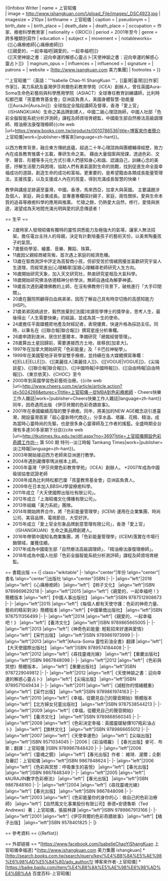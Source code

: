 {{Infobox Writer
| name        = 上官昭儀  
| image       = http://www.ishangkuan.com/Upload_File/images/_DSC4923.jpg
| imagesize   = 210px
| birthname   = 上官昭儀
| caption     = 
| pseudonym   = 
| birth_date  = 
| birth_place = 
| death_date  = 
| death_place = 
| occupation  = 作家、療癒科學教育家
| nationality = {{ROC}}
| period      = 2001年至今
| genre       = 跨多種類別寫作
| education   = 
| subject     = 
| movement    = 
| notableworks= 《[[心痛療癒師|心痛療癒師]]》<br/>《[[親愛的，一起幸福吧|親愛的，一起幸福吧]]》<br/>《[[天使神諭之書：迎向幸運的解惑心靈占卜|天使神諭之書：迎向幸運的解惑心靈占卜]]》
| magnum_opus = 
| influences  = 
| influenced  = 
| signature   = 
| patrons       = 
| website      = [http://www.isangkuan.com 美力集團]
| footnotes   = 
}}

'''上官昭儀'''（英語：'''Isabelle Chao-Yi  ShangKuan '''，[[臺灣|臺灣]][[作家|作家]]，美力系統及臺灣伊莎貝爾色彩教育學苑（ICEA）創辦人，曾任英國Aura-Soma生命色彩藝術與科學應用學院（ASIACT）全球專任教育訓練講師，比利時松都巴厘「孩童教育基金會」亞洲區負責人，美國身體智慧-勁能量（[[AuraJin|AuraJin]]）全球指定全階段講師及督導，香港「愛上官」（ISHANGKUAN）生命之美品牌創建人，中國二級心理諮詢師，中國人社部「色彩全腦智能系統分析評測師」課程及師資培育總監，中國衛生部自然療法高級調理師、精油療法康復理療師<ref name=" 博客來作者簡介 上官昭儀">{{cite web |url=https://www.books.com.tw/products/0010786536|title=博客來作者簡介 上官昭儀|work=|publisher=博客來|language=zh-hant}}</ref>。

以西方教育背景，融合東方傳統底蘊，超過二十年心理諮詢與團體輔導經歷，致力內在成長教育推廣十五載，專研生命之美。
藉由大量個案與授課，透過色彩、文字、聲音、形體等多元化方式引導人們感知身心和諧、認識自己，訓練心念的美感，抒解生活壓力與困境，協助人們有勇氣面對生命的挑戰，找到促進生命全面幸福成功的道路，創造生命的成功和富裕。更重要的，是希望籍由各類成長能量管理法，支援孩童，以及支援成人內在的孩童，得到充滿成長智慧的快樂！

教學與講座足跡遍至臺灣，中國，香港，馬來西亞，加拿大與英國。
主要議題涉及個人，家庭，與企業成長。並專書專欄探討親子，家庭，兩性關係，愛與生命本質的追尋等療癒科學的應用與推廣。
忙碌之餘，仍熱愛大自然，修行，愛情與旅遊，渴望成為天地間充滿光明與愛的訊息傳遞者！　

== 生平 ==

* 2歲時家人發現昭儀有獨特的靈性洞悉能力及極強大的氣場，讓家人無法招架。擔任電台主持人的母親，決定有計劃培養孩子的藝術天份，以美育陶養孩子的氣質。
* 7歲藝術學習、繪畫、音樂、舞蹈、珠算。
* 11歲因父親經商被背叛，首次遇上家庭的經濟危機。
* 13歲在智商測評中評定為高智商小孩，但卻受苦於情緒困擾並喜歡研究宇宙人生道理，而經常進出[心理輔導]室跟心理輔導老師研究人生方向。
* 16歲開始研究天象，加入天文研究社，熱衷研究星相及大氣科學。
* 18歲開始研究佛洛依德精神分析學派，無師自通成為解夢神婆。
* 19歲首次遇到藏傳佛教的上師，在沒有佛教修行背景下，破格進行「大手印閉關」。
* 20歲在醫院照顧得白血病弟弟，因而了解自己具有時空切換的高感知能力 (HSP)。
* 21歲弟弟因病過世，毅然放棄到[法國]攻讀哲學博士的獎學金，思考人生，最後得出「人生需要快樂」的結論，並成為其一生的使命。
* 24歲擔任平面媒體房地產及財經記者，表現優異，快速升格為採訪主任。同時，以筆名在《[[聯合報|聯合報]]》撰寫星座分析專欄。
* 26歲申請到澳洲，居住於墨爾本，準備研究「總裁經營管理」。
* 28歲算出土星回歸前，需要連接西方土地，故移民[加拿大]。
* 1997年在加拿大開始研究「色彩能量」及「卡巴拉神秘學」。
* 1999年在美國聖地牙哥學習雙手療癒，並持續在各大媒體撰寫專欄：《[[ELLE|ELLE]]》、《[[美麗佳人|美麗佳人]]》、《[[VOGUE|VOGUE]]》、《尖端談星》、《[[聯合報|聯合報]]》、《[[中國時報|中國時報]]》、《[[自由時報|自由時報]]》、《東京依芙》、《CHOC》至今 
* 2000年到英國學習色彩藝術治療。<ref name="上官昭儀－從MBA到色彩療癒師 - Cheers快樂工作人雜誌">{{cite web |url=http://www.cheers.com.tw/article/article.action?id=5024266&eturec=1|title=上官昭儀－從MBA到色彩療癒師 - Cheers快樂工作人雜誌|work=|publisher=Cheers快樂工作人雜誌|language=zh-hant}}</ref>同年，因奇遇而出版 《伊莎貝爾的色彩奇蹟故事》。
* 2001年在泰國繼續高階的雙手療癒。同年，將美加的NEW AGE概念店引進臺灣，開設臺灣首家「超心靈新時代商店」，分享水晶、塔羅、花精、精油，成為當時心靈時尚的先驅，也是很多身心靈導師及工作者的搖籃。全盛時期全台灣有多達30多家期下分店<ref name="上官昭儀開設色彩奇蹟工作坊-- 第 500 期 特刊--淡江時報 Tamkang Times">{{cite web |url=http://tkutimes.tku.edu.tw/dtl.aspx?no=3697|title=上官昭儀開設色彩奇蹟工作坊-- 第 500 期 特刊--淡江時報 Tamkang Times|work=|publisher=淡江時報|language=zh-hant}}</ref>。
* 2003年開始接迎西方老師來亞洲進行教學。
* 2004年遇到藏傳寧瑪派根本上師。
* 2005年臺灣「伊莎貝爾色彩教育學苑」（ICEA）創辦人。
*2007年成為中國瑜珈協會認證老師
* 2008年成為比利時松都巴厘「孩童教育基金會」亞洲區負責人。
* 2009年在日本加入BBSHJ學習療癒科學。
* 2011年成立「大天使國際出版社有限公司」。
* 2012年成立「上海昭儀文化傳播有限公司」。
* 2013年組織「美力系統」團隊。
* 2014年開始跨界合作，將「色彩能量管理學」(ICEM) 運用在企業集團、時尚公司、美容品牌、電視節目，大受好評。
* 2015年成立「愛上官全形象品牌創意管理有限公司」，香港「愛上官」（ISHANGKUAN）生命之美品牌創建人。
* 2016年帶領中國知名商業集團，將「色彩能量管理學」(ICEM)落實在市場行銷領域，屢獲佳績。
* 2017年成為中國衛生部「自然療法高級調理師」、「精油療法康復理療師」。
* 2018年成為中國人社部「色彩全腦智能系統分析測評師」課程及師資培育總監。

== 書籍出版 ==
{| class="wikitable"
|- 
!align="center"|年份
!align="center"|書名
!align="center"|出版社
!align="center"|ISBN
|-
|-
|align="left"|2018
|align="left"|《心痛療癒師》
|align="left"| 【柿子文化】
|align="left"|ISBN 9789869629218
|-
|align="left"|2015
|align="left"|《親愛的，一起幸福吧！》簡體版本
|align="left"|【中國人事出版社】
|align="left"|ISBN 9787512908673
|-
|-
|align="left"|2015
|align="left"|《每個人都有天使守護：色彩的神奇力量、藝術的精彩對決》簡體版本
|align="left"|【中國華僑出版社】
|align="left"|ISBN 9787511356499
|-
|-
|align="left"|2014
|align="left"|《親愛的，一起幸福吧！》
|align="left"|【養沛文化】
|align="left"|ISBN 9789865665005
|-
|-
|align="left"|2013
|align="left"|《神奇色彩能量: 輕鬆招來好運與愛情》
|align="left"|【采竹出版】
|align="left"|ISBN 9789861973999
|-
|-
|align="left"|2013
|align="left"|《Aura-Soma 靈性彩油全書》翻譯
|align="left"|【大天使國際出版社】
|align="left"|ISBN 9789574184408
|-
|-
|align="left"|2012
|align="left"|《尋找靈魂光線》
|align="left"|【重慶出版社】
|align="left"|ISBN 9867848098
|-
|-
|align="left"|2012
|align="left"|《色彩與冥想》簡體版本，
|align="left"|【重慶出版社】
|align="left"|ISBN 9787229049812
|-
|-
|align="left"|2012
|align="left"|《天使神諭之書：迎向幸運的解惑心靈占卜》
|align="left"|【尖端出版】
|align="left"|ISBN 9789571049434
|-
|-
|align="left"|2011
|align="left"|《減輕你的情緒體重》
|align="left"|【采竹出版】
|align="left"|ISBN 9789861974163
|-
|-
|align="left"|2010
|align="left"|《幸福，從聽見自己的聲音開始》簡體版本
|align="left"|【北方婦女兒童出版社】
|align="left"|ISBN 9787538544213
|-
|-
|align="left"|2009
|align="left"|《幸福，從聽見自己的聲音開始》
|align="left"|【養沛文化】
|align="left"|ISBN 9789868560345
|-
|-
|align="left"|2008
|align="left"|《色彩決定幸福：英國靈媒秘傳107瓶彩油占卜》
|align="left"|【旗林文化】
|align="left"|ISBN 9789866655012
|-
|-
|align="left"|2007
|align="left"|《天使幸運色》
|align="left"|【尖端出版】
|align="left"|ISBN 9571034045
|-
|2006
|《彩油塔羅》
|【春光出版】麥可．布斯；翻譯：上官昭儀
|ISBN 9789867848420
|-
|-
|align="left"|2006
|align="left"|《靈魂之鏡》
|align="left"|【春光出版】作者： 維琦．渥爾；企劃及審訂：上官昭儀
|align="left"|ISBN 9867848624
|-
|-
|align="left"|2006
|align="left"|《色彩與冥想：呼吸重生的喜悅》
|align="left"|【春光出版】
|align="left"|ISBN 9867848349
|-
|-
|align="left"|2005
|align="left"|《AURAJIN數字色彩療法》
|align="left"|【春光出版】
|align="left"|ISBN 9867848160
|-
|-
|align="left"|2004
|align="left"|《尋找靈魂光線》
|align="left"|【春光出版】
|align="left"|ISBN 9867848098
|-
|-
|align="left"|2003
|align="left"|《色彩能量你的身你的心：做自己的色彩治療師》
|align="left"|【自然風文化事業股份有限公司】泰德•安德魯斯（Ted Andrews）著；上官昭儀，張振林譯
|align="left"|ISBN 9789867913166
|-
|-
|align="left"|2001
|align="left"|《伊莎貝爾的色彩奇蹟故事》
|align="left"|【橘子出版】
|align="left"|ISBN 9578401825
|-
|}

== 參考資料 ==
{{Reflist}}

== 外部链接 ==
*[https://www.facebook.com/IsabelleChaoYiShangKuan 上官昭儀幸福道]
*[http://www.ishangkuan.com 美力集團 ishangkuan]
*[http://search.books.com.tw/search/query/key/%E4%B8%8A%E5%AE%98%E6%98%AD%E5%84%80/adv_author/1/ 博客來作者-上官昭儀]
*[https://baike.baidu.com/item/%E4%B8%8A%E5%AE%98%E6%98%AD%E4%BB%AA 百度百科-上官昭儀]